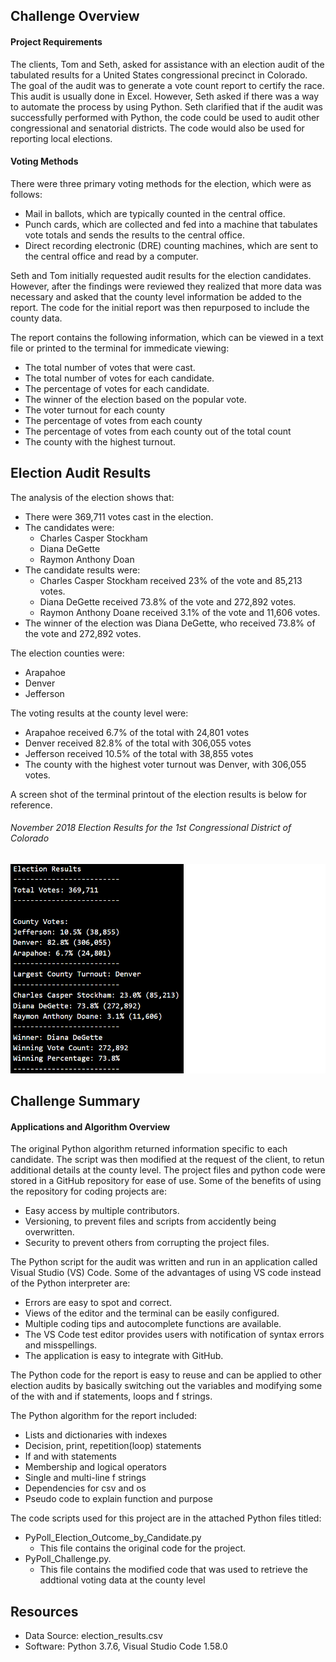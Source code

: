 ## Challenge  Overview
#### Project Requirements
The clients, Tom and Seth, asked for assistance with an election audit of the tabulated results for a United States congressional precinct in Colorado. The goal of the audit was to generate a vote count report to certify the race. This audit is usually done in Excel. However, Seth asked if there was a way to automate the process by using Python. Seth clarified that if the audit was successfully performed with Python, the code could be used to audit other congressional and senatorial districts. The code would also be used for reporting local elections. 

#### Voting Methods
There were three primary voting methods for the election, which were as follows:
- Mail in ballots, which are typically counted in the central office.
- Punch cards, which are collected and fed into a machine that tabulates vote totals and sends the results to the central office.
- Direct recording electronic (DRE) counting machines, which are sent to the central office and read by a computer.

Seth and Tom initially requested audit results for the election candidates. However, after the findings were reviewed they realized that more data was necessary and asked that the county level information be added to the report. The code for the initial report was then repurposed to include the county data.

The report contains the following information, which can be viewed in a text file or printed to the terminal for immedicate viewing: 
- The total number of votes that were cast.
- The total number of votes for each candidate.
- The percentage of votes for each candidate.
- The winner of the election based on the popular vote.
- The voter turnout for each county
- The percentage of votes from each county
- The percentage of votes from each county out of the total count
- The county with the highest turnout.

## Election Audit Results
The analysis of the election shows that:
- There were 369,711 votes cast in the election.
- The candidates were:
  - Charles Casper Stockham
  - Diana DeGette
  - Raymon Anthony Doan
- The candidate results were:
   - Charles Casper Stockham received 23% of the vote and 85,213 votes.
   - Diana DeGette received 73.8% of the vote and 272,892 votes.
   - Raymon Anthony Doane received 3.1% of the vote and 11,606 votes.
- The winner of the election was Diana DeGette, who received 73.8% of the vote and 272,892 votes. 

The election counties were:
- Arapahoe
- Denver
- Jefferson

The voting results at the county level were:
- Arapahoe received 6.7% of the total with 24,801 votes
- Denver received 82.8% of the total with 306,055 votes
- Jefferson received 10.5% of the total with 38,855 votes
- The county with the highest voter turnout was Denver, with 306,055 votes.

A screen shot of the terminal printout of the election results is below for reference.

###### November 2018 Election Results for the 1st Congressional District of Colorado 
![Election Results for the 1st Congressional District of Colorado](https://github.com/LleeMcD/Election_Analysis/blob/main/PyPoll_Challenge_Image.png)
## Challenge Summary
#### Applications and Algorithm Overview
The original Python algorithm returned information specific to each candidate. The script was then modified at the request of the client, to retun additional details at the county level. The project files and python code were stored in a GitHub repository for ease of use. Some of the benefits of using the repository for coding projects are:
- Easy access by multiple contributors.
- Versioning, to prevent files and scripts from accidently being overwritten. 
- Security to prevent others from corrupting the project files. 

The Python script for the audit was written and run in an application called Visual Studio (VS) Code. 
Some of the advantages of using VS code instead of the Python interpreter are:
- Errors are easy to spot and correct.
- Views of the editor and the terminal can be easily configured.
- Multiple coding tips and autocomplete functions are available.
- The VS Code test editor provides users with notification of syntax errors and misspellings.
- The application is easy to integrate with GitHub.

The Python code for the report is easy to reuse and can be applied to other election audits by basically switching out the variables and modifying some of the with and if statements, loops and f strings.

The Python algorithm for the report included:
- Lists and dictionaries with indexes
- Decision, print, repetition(loop) statements
- If and with statements
- Membership and logical operators
- Single and multi-line f strings
- Dependencies for csv and os 
- Pseudo code to explain function and purpose 

The code scripts used for this project are in the attached Python files titled:
- PyPoll_Election_Outcome_by_Candidate.py 
  - This file contains the original code for the project.   
- PyPoll_Challenge.py.
  - This file contains the modified code that was used to retrieve the addtional voting data at the county level  

## Resources
- Data Source: election_results.csv
- Software: Python 3.7.6, Visual Studio Code 1.58.0

